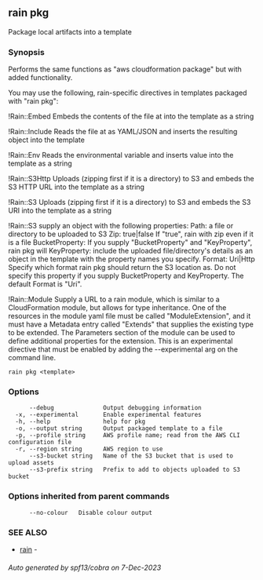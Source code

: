 ## rain pkg

Package local artifacts into a template

### Synopsis

Performs the same functions as "aws cloudformation package" but with added functionality.

You may use the following, rain-specific directives in templates packaged with "rain pkg":

  !Rain::Embed <path>          Embeds the contents of the file at <path> into the template as a string

  !Rain::Include <path>        Reads the file at <path> as YAML/JSON and inserts the resulting object into the template

  !Rain::Env <name>            Reads the <name> environmental variable and inserts value into the template as a string

  !Rain::S3Http <path>         Uploads <path> (zipping first if it is a directory) to S3
                               and embeds the S3 HTTP URL into the template as a string

  !Rain::S3 <path>             Uploads <path> (zipping first if it is a directory) to S3
                               and embeds the S3 URI into the template as a string

  !Rain::S3 <object>           supply an object with the following properties: 
    Path: <path>               a file or directory to be uploaded to S3
    Zip: true|false            If "true", rain with zip <path> even if it is a file
    BucketProperty: <bucket>   If you supply "BucketProperty" and "KeyProperty", rain pkg will
    KeyProperty: <key>         include the uploaded file/directory's details as an object in the template
                               with the property names you specify.
    Format: Uri|Http           Specify which format rain pkg should return the S3 location as.
                               Do not specify this property if you supply BucketProperty and KeyProperty.
                               The default Format is "Uri".

  !Rain::Module <url>          Supply a URL to a rain module, which is similar to a CloudFormation module, 
                               but allows for type inheritance. One of the resources in the module yaml file 
                               must be called "ModuleExtension", and it must have a Metadata entry called 
                               "Extends" that supplies the existing type to be extended. The Parameters section 
                               of the module can be used to define additional properties for the extension.
                               This is an experimental directive that must be enabled by adding the 
                               --experimental arg on the command line.


```
rain pkg <template>
```

### Options

```
      --debug              Output debugging information
  -x, --experimental       Enable experimental features
  -h, --help               help for pkg
  -o, --output string      Output packaged template to a file
  -p, --profile string     AWS profile name; read from the AWS CLI configuration file
  -r, --region string      AWS region to use
      --s3-bucket string   Name of the S3 bucket that is used to upload assets
      --s3-prefix string   Prefix to add to objects uploaded to S3 bucket
```

### Options inherited from parent commands

```
      --no-colour   Disable colour output
```

### SEE ALSO

* [rain](index.md)	 - 

###### Auto generated by spf13/cobra on 7-Dec-2023
